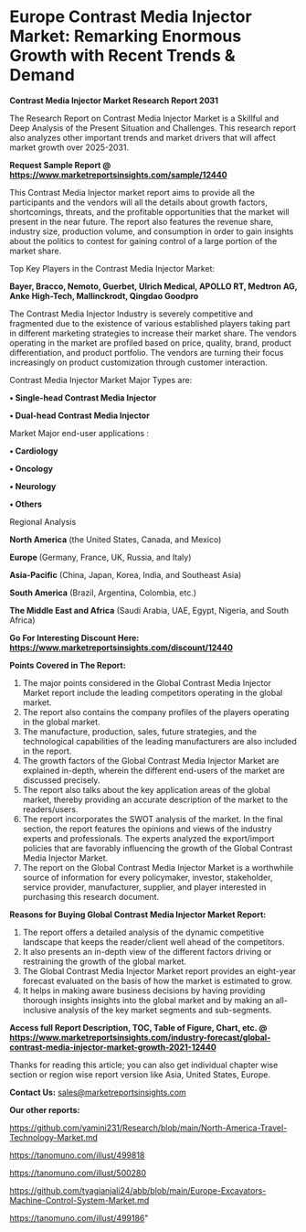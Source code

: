 # Europe Contrast Media Injector Market: Remarking Enormous Growth with Recent Trends & Demand

<strong>Contrast Media Injector Market Research Report 2031</strong>

The Research Report on Contrast Media Injector Market is a Skillful and Deep Analysis of the Present Situation and Challenges. This research report also analyzes other important trends and market drivers that will affect market growth over 2025-2031.

<strong>Request Sample Report @ <a href=https://www.marketreportsinsights.com/sample/12440>https://www.marketreportsinsights.com/sample/12440</a></strong>

This Contrast Media Injector market report aims to provide all the participants and the vendors will all the details about growth factors, shortcomings, threats, and the profitable opportunities that the market will present in the near future. The report also features the revenue share, industry size, production volume, and consumption in order to gain insights about the politics to contest for gaining control of a large portion of the market share.

Top Key Players in the Contrast Media Injector Market:

<strong>Bayer, Bracco, Nemoto, Guerbet, Ulrich Medical, APOLLO RT, Medtron AG, Anke High-Tech, Mallinckrodt, Qingdao Goodpro</strong>

The Contrast Media Injector Industry is severely competitive and fragmented due to the existence of various established players taking part in different marketing strategies to increase their market share. The vendors operating in the market are profiled based on price, quality, brand, product differentiation, and product portfolio. The vendors are turning their focus increasingly on product customization through customer interaction.

Contrast Media Injector Market Major Types are:

<strong>• Single-head Contrast Media Injector

• Dual-head Contrast Media Injector</strong>

Market Major end-user applications :

<strong>• Cardiology

• Oncology

• Neurology

• Others</strong>

Regional Analysis

</u><strong><b>North America</b></strong> (the United States, Canada, and Mexico)

<strong><b>Europe </b></strong>(Germany, France, UK, Russia, and Italy)

<strong><b>Asia-Pacific</b></strong> (China, Japan, Korea, India, and Southeast Asia)

<strong><b>South America</b></strong> (Brazil, Argentina, Colombia, etc.)

<strong><b>The Middle East and Africa</b></strong> (Saudi Arabia, UAE, Egypt, Nigeria, and South Africa)

<strong>Go For Interesting Discount Here: <a href=https://www.marketreportsinsights.com/discount/12440>https://www.marketreportsinsights.com/discount/12440</a></strong>

<strong>Points Covered in The Report:</strong>
<ol>
  <li>The major points considered in the Global Contrast Media Injector Market report include the leading competitors operating in the global market.</li>
  <li>The report also contains the company profiles of the players operating in the global market.</li>
  <li>The manufacture, production, sales, future strategies, and the technological capabilities of the leading manufacturers are also included in the report.</li>
  <li>The growth factors of the Global Contrast Media Injector Market are explained in-depth, wherein the different end-users of the market are discussed precisely.</li>
  <li>The report also talks about the key application areas of the global market, thereby providing an accurate description of the market to the readers/users.</li>
  <li>The report incorporates the SWOT analysis of the market. In the final section, the report features the opinions and views of the industry experts and professionals. The experts analyzed the export/import policies that are favorably influencing the growth of the Global Contrast Media Injector Market.</li>
  <li>The report on the Global Contrast Media Injector Market is a worthwhile source of information for every policymaker, investor, stakeholder, service provider, manufacturer, supplier, and player interested in purchasing this research document.</li>
</ol>
<strong>Reasons for Buying Global Contrast Media Injector Market Report:</strong>

<ol>
  <li>The report offers a detailed analysis of the dynamic competitive landscape that keeps the reader/client well ahead of the competitors.</li>
  <li>It also presents an in-depth view of the different factors driving or restraining the growth of the global market.</li>
  <li>The Global Contrast Media Injector Market report provides an eight-year forecast evaluated on the basis of how the market is estimated to grow.</li>
  <li>It helps in making aware business decisions by having providing thorough insights insights into the global market and by making an all-inclusive analysis of the key market segments and sub-segments.</li>
</ol>
<strong>Access full Report Description, TOC, Table of Figure, Chart, etc. @ <a href=https://www.marketreportsinsights.com/industry-forecast/global-contrast-media-injector-market-growth-2021-12440>https://www.marketreportsinsights.com/industry-forecast/global-contrast-media-injector-market-growth-2021-12440</a></strong>


Thanks for reading this article; you can also get individual chapter wise section or region wise report version like Asia, United States, Europe.

<strong>Contact Us:</strong>
sales@marketreportsinsights.com

<strong>Our other reports:</strong>

<a href=https://github.com/yamini231/Research/blob/main/North-America-Travel-Technology-Market.md>https://github.com/yamini231/Research/blob/main/North-America-Travel-Technology-Market.md</a>

<a href=https://tanomuno.com/illust/499818>https://tanomuno.com/illust/499818</a>

<a href=https://tanomuno.com/illust/500280>https://tanomuno.com/illust/500280</a>

<a href=https://github.com/tyagianjali24/abb/blob/main/Europe-Excavators-Machine-Control-System-Market.md>https://github.com/tyagianjali24/abb/blob/main/Europe-Excavators-Machine-Control-System-Market.md</a>

<a href=https://tanomuno.com/illust/499186>https://tanomuno.com/illust/499186</a>"
